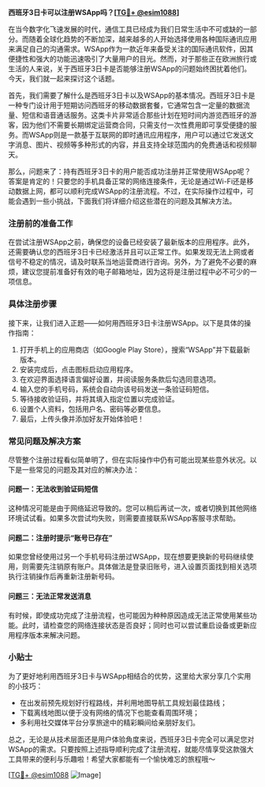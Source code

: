 **西班牙3日卡可以注册WSApp吗？[[TG💪+ @esim1088](https://t.me/s/esim1088)]**

在当今数字化飞速发展的时代，通信工具已经成为我们日常生活中不可或缺的一部分。而随着全球化趋势的不断加深，越来越多的人开始选择使用各种国际通讯应用来满足自己的沟通需求。WSApp作为一款近年来备受关注的国际通讯软件，因其便捷性和强大的功能迅速吸引了大量用户的目光。然而，对于那些正在欧洲旅行或生活的人来说，关于西班牙3日卡是否能够注册WSApp的问题始终困扰着他们。今天，我们就一起来探讨这个话题。

首先，我们需要了解什么是西班牙3日卡以及WSApp的基本情况。西班牙3日卡是一种专门设计用于短期访问西班牙的移动数据套餐，它通常包含一定量的数据流量、短信和语音通话服务。这类卡片非常适合那些计划在短时间内游览西班牙的游客，因为他们不需要长期绑定运营商合同，只需支付一次性费用即可享受便捷的服务。而WSApp则是一款基于互联网的即时通讯应用程序，用户可以通过它发送文字消息、图片、视频等多种形式的内容，并且支持全球范围内的免费通话和视频聊天。

那么，问题来了：持有西班牙3日卡的用户能否成功注册并正常使用WSApp呢？答案是肯定的！只要您的手机具备正常的网络连接条件，无论是通过Wi-Fi还是移动数据上网，都可以顺利完成WSApp的注册流程。不过，在实际操作过程中，可能会遇到一些小挑战，下面我们将详细介绍这些潜在的问题及其解决方法。

### 注册前的准备工作

在尝试注册WSApp之前，确保您的设备已经安装了最新版本的应用程序。此外，还需要确认您的西班牙3日卡已经激活并且可以正常工作。如果发现无法上网或者信号不稳定的情况，请及时联系当地运营商进行咨询。另外，为了避免不必要的麻烦，建议您提前准备好有效的电子邮箱地址，因为这将是注册过程中必不可少的一项信息。

### 具体注册步骤

接下来，让我们进入正题——如何用西班牙3日卡注册WSApp。以下是具体的操作指南：

1. 打开手机上的应用商店（如Google Play Store），搜索“WSApp”并下载最新版本。
2. 安装完成后，点击图标启动应用程序。
3. 在欢迎界面选择语言偏好设置，并阅读服务条款后勾选同意选项。
4. 输入您的手机号码，系统会自动向该号码发送一条验证码短信。
5. 等待接收验证码，并将其填入指定位置以完成验证。
6. 设置个人资料，包括用户名、密码等必要信息。
7. 最后，上传头像并添加好友开始体验吧！

### 常见问题及解决方案

尽管整个注册过程看似简单明了，但在实际操作中仍有可能出现某些意外状况。以下是一些常见的问题及其对应的解决办法：

#### 问题一：无法收到验证码短信
这种情况可能是由于网络延迟导致的。您可以稍后再试一次，或者切换到其他网络环境试试看。如果多次尝试均失败，则需要直接联系WSApp客服寻求帮助。

#### 问题二：注册时提示“账号已存在”
如果您曾经使用过另一个手机号码注册过WSApp，现在想要更换新的号码继续使用，则需要先注销原有账户。具体做法是登录旧账号，进入设置页面找到相关选项执行注销操作后再重新注册新号码。

#### 问题三：无法正常发送消息
有时候，即使成功完成了注册流程，也可能因为种种原因造成无法正常使用某些功能。此时，请检查您的网络连接状态是否良好；同时也可以尝试重启设备或更新应用程序版本来解决问题。

### 小贴士

为了更好地利用西班牙3日卡与WSApp相结合的优势，这里给大家分享几个实用的小技巧：
- 在出发前预先规划好行程路线，并利用地图导航工具规划最佳路线；
- 下载离线地图以便于没有网络的情况下也能查看周围环境；
- 多利用社交媒体平台分享旅途中的精彩瞬间给亲朋好友们。

总之，无论是从技术层面还是用户体验角度来说，西班牙3日卡完全可以满足您对WSApp的需求。只要按照上述指导顺利完成了注册流程，就能尽情享受这款强大工具带来的便利与乐趣啦！希望大家都能有一个愉快难忘的旅程哦～

[[TG💪+ @esim1088](https://t.me/s/esim1088) ![Image](https://i.postimg.cc/4NQfJmqS/Snipaste-2025-05-13-00-14-12.png)]